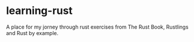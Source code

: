# learning-rust
A place for my jorney through rust exercises from The Rust Book, Rustlings and Rust by example.
